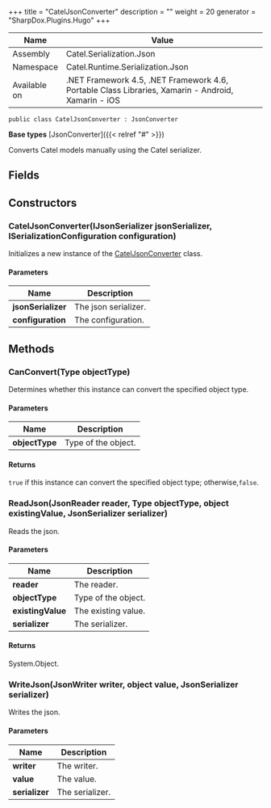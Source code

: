 

+++
title = "CatelJsonConverter" 
description = ""
weight = 20
generator = "SharpDox.Plugins.Hugo"
+++

Name|Value
---|---
Assembly|Catel.Serialization.Json
Namespace|Catel.Runtime.Serialization.Json
Available on|.NET Framework 4.5, .NET Framework 4.6, Portable Class Libraries, Xamarin - Android, Xamarin - iOS

```
public class CatelJsonConverter : JsonConverter
```

**Base types**
[JsonConverter]({{< relref "#" >}})

Converts Catel models manually using the Catel serializer.

## Fields

## Constructors

### CatelJsonConverter(IJsonSerializer jsonSerializer, ISerializationConfiguration configuration)

Initializes a new instance of the [CatelJsonConverter](#) class.

#### Parameters

Name|Description
---|---
**jsonSerializer**|The json serializer.
**configuration**|The configuration.

## Methods

### CanConvert(Type objectType)

Determines whether this instance can convert the specified object type.

#### Parameters

Name|Description
---|---
**objectType**|Type of the object.

#### Returns

`true` if this instance can convert the specified object type; otherwise,`false`.

### ReadJson(JsonReader reader, Type objectType, object existingValue, JsonSerializer serializer)

Reads the json.

#### Parameters

Name|Description
---|---
**reader**|The reader.
**objectType**|Type of the object.
**existingValue**|The existing value.
**serializer**|The serializer.

#### Returns

System.Object.

### WriteJson(JsonWriter writer, object value, JsonSerializer serializer)

Writes the json.

#### Parameters

Name|Description
---|---
**writer**|The writer.
**value**|The value.
**serializer**|The serializer.

